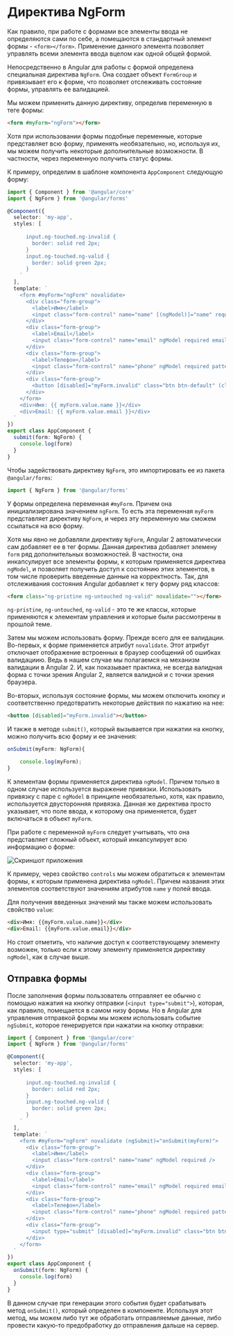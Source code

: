 # Директива NgForm

Как правило, при работе с формами все элементы ввода не определяются сами по себе, а помещаются в стандартный элемент формы - `<form></form>`. Применение данного элемента позволяет управлять всеми элемента ввода вцелом как одной общей формой.

Непосредственно в Angular для работы с формой определена специальная директива `NgForm`. Она создает объект `FormGroup` и привязывает его к форме, что позволяет отслеживать состояние формы, управлять ее валидацией.

Мы можем применить данную директиву, определив переменную в теге формы:

```html
<form #myForm="ngForm"></form>
```

Хотя при использовании формы подобные переменные, которые представляет всю форму, применять необязательно, но, используя их, мы можем получить некоторые дополнительные возможности. В частности, через переменную получить статус формы.

К примеру, определим в шаблоне компонента `AppComponent` следующую форму:

```typescript
import { Component } from '@angular/core'
import { NgForm } from '@angular/forms'

@Component({
  selector: 'my-app',
  styles: [
    `
      input.ng-touched.ng-invalid {
        border: solid red 2px;
      }
      input.ng-touched.ng-valid {
        border: solid green 2px;
      }
    `
  ],
  template: `
    <form #myForm="ngForm" novalidate>
      <div class="form-group">
        <label>Имя</label>
        <input class="form-control" name="name" [(ngModel)]="name" required />
      </div>
      <div class="form-group">
        <label>Email</label>
        <input class="form-control" name="email" ngModel required email />
      </div>
      <div class="form-group">
        <label>Телефон</label>
        <input class="form-control" name="phone" ngModel required pattern="[0-9]{10}" />
      </div>
      <div class="form-group">
        <button [disabled]="myForm.invalid" class="btn btn-default" (click)="submit(myForm)">Добавить</button>
      </div>
    </form>
    <div>Имя: {{ myForm.value.name }}</div>
    <div>Email: {{ myForm.value.email }}</div>
  `
})
export class AppComponent {
  submit(form: NgForm) {
    console.log(form)
  }
}
```

Чтобы задействовать директиву `NgForm`, это импортировать ее из пакета `@angular/forms`:

```typescript
import { NgForm } from '@angular/forms'
```

У формы определена переменная `#myForm`. Причем она инициализирована значением `ngForm`. То есть эта переменная `myForm` представляет директиву `NgForm`, и через эту переменную мы сможем ссылаться на всю форму.

Хотя мы явно не добавляли директиву `NgForm`, Angular 2 автоматически сам добавляет ее в тег формы. Данная директива добавляет элемену `form` ряд дополнительных возможностей. В частности, она инкапсулирует все элементы формы, к которым применяется директива `ngModel`, и позволяет получить доступ к состоянию этих элементов, в том числе проверить введенные данные на корректность. Так, для отслеживания состояния Angular добавляет к тегу форму ряд классов:

```html
<form class="ng-pristine ng-untouched ng-valid" novalidate=""></form>
```

`ng-pristine`, `ng-untouched`, `ng-valid` - это те же классы, которые применяются к элементам управления и которые были рассмотрены в прошлой теме.

Затем мы можем использовать форму. Прежде всего для ее валидации. Во-первых, к форме применяется атрибут `novalidate`. Этот атрибут отключает отображение встроенных в браузер сообщений об ошибках валидациию. Ведь в нашем случае мы полагаемся на механизм валидации в Angular 2. И, как показывает практика, не всегда валидная форма с точки зрения Angular 2, является валидной и с точки зрения браузера.

Во-вторых, используя состояние формы, мы можем отключить кнопку и соответственно предотвратить некоторые действия по нажатию на нее:

```html
<button [disabled]="myForm.invalid"></button>
```

И также в методе `submit()`, который вызывается при нажатии на кнопку, можно получить всю форму и ее значения:

```typescript
onSubmit(myForm: NgForm){

    console.log(myForm);
}
```

К элементам формы применяется директива `ngModel`. Причем только в одном случае используется выражение привязки. Использовать привязку с паре с `ngModel` в принципе необязательно, хотя, как правило, используется двусторонняя привязка. Данная же директива просто указывает, что поле ввода, к которому она применяется, будет включаться в объект `myForm`.

При работе с переменной `myForm` следует учитывать, что она представляет сложный объект, который инкапсулирует всю информацию о форме:

![Скриншот приложения](ngform-1.png)

К примеру, через свойство `controls` мы можем обратиться к элементам формы, к которым применена директива `ngModel`. Причем названия этих элементов соответствуют значениям атрибутов `name` у полей ввода.

Для получения введенных значений мы также можем использовать свойство `value`:

```html
<div>Имя: {{myForm.value.name}}</div>
<div>Email: {{myForm.value.email}}</div>
```

Но стоит отметить, что наличие доступ к соответствующему элементу возможен, только если к этому элементу применяется директиву `ngModel`, как в случае выше.

## Отправка формы

После заполнения формы пользователь отправляет ее обычно с помощью нажатия на кнопку отправки (`<input type="submit">`), которая, как правило, помещается в самом низу формы. Но в Angular для управления отправкой формы мы можем использовать событие `ngSubmit`, которое генерируется при нажатии на кнопку отправки:

```typescript
import { Component } from '@angular/core'
import { NgForm } from '@angular/forms'

@Component({
  selector: 'my-app',
  styles: [
    `
      input.ng-touched.ng-invalid {
        border: solid red 2px;
      }
      input.ng-touched.ng-valid {
        border: solid green 2px;
      }
    `
  ],
  template: `
    <form #myForm="ngForm" novalidate (ngSubmit)="onSubmit(myForm)">
      <div class="form-group">
        <label>Имя</label>
        <input class="form-control" name="name" ngModel required />
      </div>
      <div class="form-group">
        <label>Email</label>
        <input class="form-control" name="email" ngModel required email />
      </div>
      <div class="form-group">
        <label>Телефон</label>
        <input class="form-control" name="phone" ngModel required pattern="[0-9]{10}" />
      </div>
      <div class="form-group">
        <input type="submit" [disabled]="myForm.invalid" class="btn btn-default" value="Отправить" />
      </div>
    </form>
  `
})
export class AppComponent {
  onSubmit(form: NgForm) {
    console.log(form)
  }
}
```

В данном случае при генерации этого события будет срабатывать метод `onSubmit()`, который определен в компоненте. Используя этот метод, мы можем либо тут же обработать отправляемые данные, либо провести какую-то предобработку до отправления дальше на сервер.
